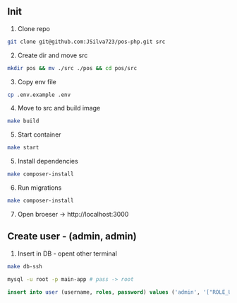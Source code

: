 ## Init
1. Clone repo
```sh 
git clone git@github.com:JSilva723/pos-php.git src
```
2. Create dir and move src
```sh
mkdir pos && mv ./src ./pos && cd pos/src
```
3. Copy env file
```sh
cp .env.example .env
```
4. Move to src and build image
```sh
make build
```
5. Start container
```sh
make start
```
5. Install dependencies
```sh
make composer-install
```
6. Run migrations
```sh
make composer-install
```
7. Open broeser -> http://localhost:3000

## Create user - (admin, admin)
1. Insert in DB - opent other terminal
```sh
make db-ssh
```
```sh
mysql -u root -p main-app # pass -> root
```
```sql
insert into user (username, roles, password) values ('admin', '["ROLE_USER"]' , '$2y$13$O6TxZOXywpOYKmgzc1Zn4uU9dtvCMWlHT1p/8.aFRYn2k7AidSOPO', 1);
```